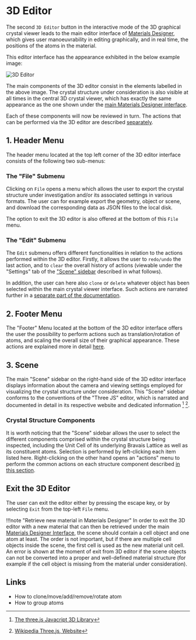 # 3D Editor

The second `3D Editor` button <i class="zmdi zmdi-border-color zmdi-hc-border"></i> in the interactive mode of the 3D graphical crystal viewer leads to the main editor interface of [Materials Designer](../overview.md), which gives user manoeuvrability in editing graphically, and in real time, the positions of the atoms in the material.

This editor interface has the appearance exhibited in the below example image:

![3D Editor](../../images/materials-designer/3D-editor.png "3D Editor")

The main components of the 3D editor consist in the elements labelled in the above image. The crystal structure under consideration is also visible at all times in the central 3D crystal viewer, which has exactly the same appearance as the one shown under the [main Materials Designer interface](../3d-editor.md). 

Each of these components will now be reviewed in turn. The actions that can be performed via the 3D editor are described [separately](3d-editor-actions/overview.md).

## 1. Header Menu

The header menu located at the top left corner of the 3D editor interface consists of the following two sub-menus:

### The "File" Submenu

Clicking on `File` opens a menu which allows the user to export the crystal structure under investigation and/or its associated settings in various formats. The user can for example export the geometry, object or scene, and download the corresponding data as JSON files to the local disk.

The option to exit the 3D editor is also offered at the bottom of this `File` menu.

### The "Edit" Submenu

The `Edit` submenu offers different functionalities in relation to the actions performed within the 3D editor. Firstly, it allows the user to `redo/undo` the last action, and to `clear` the overall history of actions (viewable under the "Settings" tab of the ["Scene" sidebar](#3.-scene) described in what follows). 

In addition, the user can here also `clone` or `delete` whatever object has been selected within the main crystal viewer interface. Such actions are narrated further in a [separate part of the documentation](3d-editor-actions/overview.md).

## 2. Footer Menu

The "Footer" Menu located at the bottom of the 3D editor interface offers the user the possibility to perform actions such as translation/rotation of atoms, and scaling the overall size of their graphical appearance. These actions are explained more in detail [here](3d-editor-actions/overview.md).

## 3. Scene

The main "Scene" sidebar on the right-hand side of the 3D editor interface displays information about the camera and viewing settings employed for visualizing the crystal structure under consideration. This "Scene" sidebar conforms to the conventions of the "Three JS" editor, which is narrated and documented in detail in its respective website and dedicated information [^1] [^2].

### Crystal Structure Components

It is worth noticing that the "Scene" sidebar allows the user to select the different components comprised within the crystal structure being inspected, including the Unit Cell of its underlying Bravais Lattice as well as its constituent atoms. Selection is performed by left-clicking each item listed here. Right-clicking on the other hand opens an "actions" menu to perform the common actions on each structure component described [in this section](3d-editor-actions/overview.md).

## Exit the 3D Editor

The user can exit the editor either by pressing the escape key, or by selecting `Exit` from the top-left `File` menu.

!!!note "Retrieve new material in Materials Designer"
    In order to exit the 3D editor with a new material that can then be retrieved under the main [Materials Designer Interface](../overview.md), the scene should contain a cell object and one atom at least. The order is not important, but if there are multiple cell objects inside the scene, the first cell is used as the new material unit cell. An error is shown at the moment of exit from 3D editor if the scene objects can not be converted into a proper and well-defined material structure (for example if the cell object is missing from the material under consideration). 

## Links

[^1]: [The three.js Javacript 3D Library](https://threejs.org/)

[^2]: [Wikipedia Three.js, Website](https://en.wikipedia.org/wiki/Three.js)














<!-- TODO by GM -->


- How to clone/move/add/remove/rotate atom
- How to group atoms


